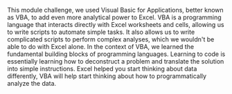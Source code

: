 This module challenge, we used Visual Basic for Applications, better known as VBA, to add even more analytical power to Excel. VBA is a programming language that interacts directly with Excel worksheets and cells, allowing us to write scripts to automate simple tasks. It also allows us to write complicated scripts to perform complex analyses, which we wouldn't be able to do with Excel alone. In the context of VBA, we learned the fundamental building blocks of programming languages. Learning to code is essentially learning how to deconstruct a problem and translate the solution into simple instructions. Excel helped you start thinking about data differently, VBA will help start thinking about how to programmatically analyze the data.
